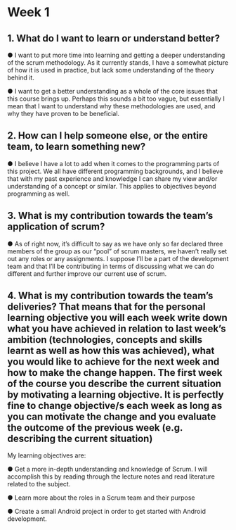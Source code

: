 # Week 1

## 1. What do I want to learn or understand better?


● I want to put more time into learning and getting a deeper understanding of the
scrum methodology. As it currently stands, I have a somewhat picture of how
it is used in practice, but lack some understanding of the theory behind it.

● I want to get a better understanding as a whole of the core issues that this
course brings up. Perhaps this sounds a bit too vague, but essentially I mean
that I want to understand why these methodologies are used, and why they
have proven to be beneficial.

## 2. How can I help someone else, or the entire team, to learn something new?

● I believe I have a lot to add when it comes to the programming parts of this
project. We all have different programming backgrounds, and I believe that
with my past experience and knowledge I can share my view and/or
understanding of a concept or similar. This applies to objectives beyond
programming as well.

## 3. What is my contribution towards the team’s application of scrum?


● As of right now, it’s difficult to say as we have only so far declared three
members of the group as our “pool” of scrum masters, we haven’t really set
out any roles or any assignments. I suppose I’ll be a part of the development
team and that I’ll be contributing in terms of discussing what we can do
different and further improve our current use of scrum.

## 4. What is my contribution towards the team’s deliveries? That means that for the personal learning objective you will each week write down what you have achieved in relation to last week’s ambition (technologies, concepts and skills learnt as well as how this was achieved), what you would like to achieve for the next week and how to make the change happen. The first week of the course you describe the current situation by motivating a learning objective. It is perfectly fine to change objective/s each week as long as you can motivate the change and you evaluate the outcome of the previous week (e.g. describing the current situation)

My learning objectives are:

● Get a more in-depth understanding and knowledge of Scrum. I will accomplish this by reading through the lecture notes and read literature related to the subject.

● Learn more about the roles in a Scrum team and their purpose

● Create a small Android project in order to get started with Android development.